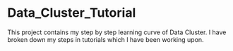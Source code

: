 # Data_Cluster_Tutorial

This project contains my step by step learning curve of Data Cluster.
I have broken down my steps in tutorials which I have been working upon.
